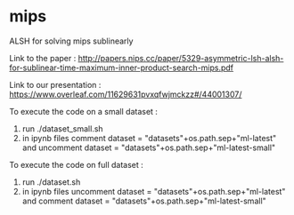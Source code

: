 # mips
ALSH for solving mips sublinearly

Link to the paper : http://papers.nips.cc/paper/5329-asymmetric-lsh-alsh-for-sublinear-time-maximum-inner-product-search-mips.pdf


Link to our presentation : https://www.overleaf.com/11629631pvxqfwjmckzz#/44001307/


To execute the code on a small dataset :
1. run ./dataset_small.sh
2. in ipynb files comment dataset = "datasets"+os.path.sep+"ml-latest" and uncomment dataset = "datasets"+os.path.sep+"ml-latest-small"


To execute the code on full dataset :
1. run ./dataset.sh
2. in ipynb files uncomment dataset = "datasets"+os.path.sep+"ml-latest" and comment dataset = "datasets"+os.path.sep+"ml-latest-small"
